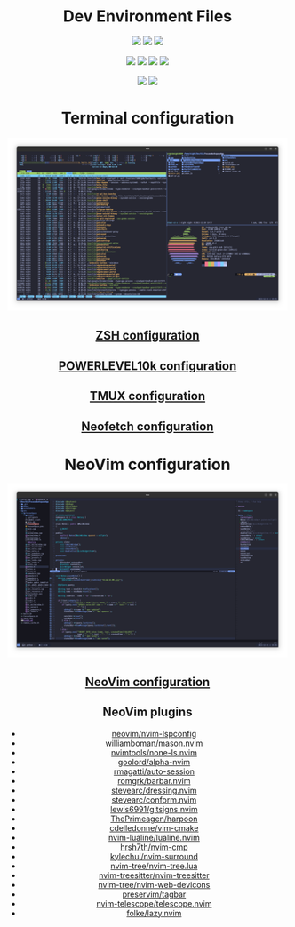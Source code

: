 <h1 align="center">Dev Environment Files</h1>

<div class=badges align="center">
	<img src="https://img.shields.io/github/last-commit/night3098/FocuseWorkspaceApp?style=for-the-badge&logo=github&color=7dc4e4&logoColor=D9E0EE&labelColor=0d1117"/>
	<img src="https://img.shields.io/github/stars/night3098/FocuseWorkspaceApp?style=for-the-badge&logo=apachespark&color=eed49f&logoColor=D9E0EE&labelColor=0d1117"/>
	<img src="https://img.shields.io/endpoint?url=https://waka.mehalter.com/api/compat/shields/v1/mehalter/interval:any/label:night3098&style=for-the-badge&label=wakatime&logo=wakatime&color=a6da95&logoColor=D9E0EE&labelColor=302D41"/>
<br>
<br>
	<a href="https://discord.gg/#9707" target="blank"><img src="https://img.shields.io/badge/Discord-%235865F2.svg?style=for-the-badge&logo=discord&logoColor=white"/></a>
	<a href="https://t.me/Night3098" target="blank"><img src="https://img.shields.io/badge/Telegram-2CA5E0?style=for-the-badge&logo=telegram&logoColor=white"/></a>
	<a href="mailto:night3098game@gmail.com" target="blank"><img src="https://img.shields.io/badge/Gmail-D14836?style=for-the-badge&logo=gmail&logoColor=white"/></a>
	<a href="https://www.reddit.com/user/Night3098" target="blank"><img src="https://img.shields.io/badge/Reddit-FF4500?style=for-the-badge&logo=reddit&logoColor=white"/></a>
<br>
<br>
	<img src="https://img.shields.io/badge/NeoVim-%2357A143.svg?&style=for-the-badge&logo=vim&logoColor=white"/>
	<img src="https://img.shields.io/badge/Linux-FCC624?style=for-the-badge&logo=linux&logoColor=black"/>
</div>

<div class="term_config" align="center">
	<h1 align="center">Terminal configuration</h1>
	<img src="https://github.com/night3098/DevDotfiles/blob/main/images/kitty.png?raw=true" />
	<h2 align="center"><a href="https://github.com/night3098/DevDotfiles/blob/main/.zshrc">ZSH configuration</a></h2>
	<h2 align="center"><a href="https://github.com/night3098/DevDotfiles/blob/main/.p10k.zsh">POWERLEVEL10k configuration</a></h2>
	<h2 align="center"><a href="https://github.com/night3098/DevDotfiles/blob/main/.tmux.conf">TMUX configuration</a></h2>
	<h2 align="center"><a href="https://github.com/night3098/DevDotfiles/blob/main/.config/neofetch/config.conf">Neofetch configuration</a></h2>
</div>

<div class="nvim_config" align="center">
	<h1 align="center">NeoVim configuration</h1>
	<img src="https://github.com/night3098/DevDotfiles/blob/main/images/nvim.png?raw=true" />
	<h2 align="center"><a href="https://github.com/night3098/DevDotfiles/tree/main/.config/nvim">NeoVim configuration</a></h2>
	<h2 align="center">NeoVim plugins</h2>
	<ul>
		<li><a href="https://github.com/neovim/nvim-lspconfig">neovim/nvim-lspconfig</a></li>
		<li><a href="https://github.com/williamboman/mason.nvim">williamboman/mason.nvim</a></li>
		<li><a href="https://github.com/nvimtools/none-ls.nvim">nvimtools/none-ls.nvim</a></li>
		<li><a href="https://github.com/goolord/alpha-nvim">goolord/alpha-nvim</a></li>
		<li><a href="https://github.com/rmagatti/auto-session">rmagatti/auto-session</a></li>
		<li><a href="https://github.com/romgrk/barbar.nvim">romgrk/barbar.nvim</a></li>
		<li><a href="https://github.com/stevearc/dressing.nvim">stevearc/dressing.nvim</a></li>
		<li><a href="https://github.com/stevearc/conform.nvim">stevearc/conform.nvim</a></li>
		<li><a href="https://github.com/lewis6991/gitsigns.nvim">lewis6991/gitsigns.nvim</a></li>
		<li><a href="https://github.com/ThePrimeagen/harpoon">ThePrimeagen/harpoon</a></li>
		<li><a href="https://github.com/cdelledonne/vim-cmake">cdelledonne/vim-cmake</a></li>
		<li><a href="https://github.com/nvim-lualine/lualine.nvim">nvim-lualine/lualine.nvim</a></li>
		<li><a href="https://github.com/hrsh7th/nvim-cmp">hrsh7th/nvim-cmp</a></li>
		<li><a href="https://github.com/kylechui/nvim-surround">kylechui/nvim-surround</a></li>
		<li><a href="https://github.com/nvim-tree/nvim-tree.lua">nvim-tree/nvim-tree.lua</a></li>
		<li><a href="https://github.com/nvim-treesitter/nvim-treesitter">nvim-treesitter/nvim-treesitter</a></li>
		<li><a href="https://github.com/nvim-tree/nvim-web-devicons">nvim-tree/nvim-web-devicons</a></li>
		<li><a href="https://github.com/preservim/tagbar">preservim/tagbar</a></li>
		<li><a href="https://github.com/nvim-telescope/telescope.nvim">nvim-telescope/telescope.nvim</a></li>
		<li><a href="https://github.com/folke/lazy.nvim">folke/lazy.nvim</a></li>
	</ul>
</div>
